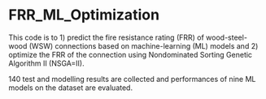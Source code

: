 # FRR_ML_Optimization
This code is to 1) predict the fire resistance rating (FRR) of wood-steel-wood (WSW) connections based on machine-learning (ML) models and 2) optimize the FRR of the connection using Nondominated Sorting Genetic Algorithm II (NSGA=II).

140 test and modelling results are collected and performances of nine ML models on the dataset are evaluated. 
